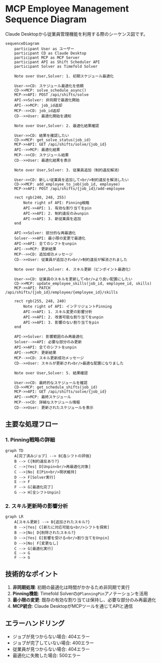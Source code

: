 # MCP Employee Management Sequence Diagram

Claude Desktopから従業員管理機能を利用する際のシーケンス図です。

```mermaid
sequenceDiagram
    participant User as ユーザー
    participant CD as Claude Desktop
    participant MCP as MCP Server
    participant API as Shift Scheduler API
    participant Solver as Timefold Solver

    Note over User,Solver: 1. 初期スケジュール最適化

    User->>CD: スケジュール最適化を依頼
    CD->>MCP: solve_schedule_async()
    MCP->>API: POST /api/shifts/solve
    API->>Solver: 非同期で最適化開始
    API-->>MCP: job_id返却
    MCP-->>CD: job_id返却
    CD-->>User: 最適化開始を通知

    Note over User,Solver: 2. 最適化結果確認

    User->>CD: 結果を確認したい
    CD->>MCP: get_solve_status(job_id)
    MCP->>API: GET /api/shifts/solve/{job_id}
    API-->>MCP: 最適化結果
    MCP-->>CD: スケジュール結果
    CD-->>User: 最適化結果を表示

    Note over User,Solver: 3. 従業員追加（制約違反解消）

    User->>CD: 新しい従業員を追加して<br/>制約違反を解消したい
    CD->>MCP: add_employee_to_job(job_id, employee)
    MCP->>API: POST /api/shifts/{job_id}/add-employee

    rect rgb(240, 248, 255)
        Note right of API: Pinning戦略
        API->>API: 1. 有効な割り当てをpin
        API->>API: 2. 制約違反のみunpin
        API->>API: 3. 新従業員を追加
    end

    API->>Solver: 部分的な再最適化
    Solver-->>API: 最小限の変更で最適化
    API->>API: 全てのシフトをunpin
    API-->>MCP: 更新結果
    MCP-->>CD: 追加成功メッセージ
    CD-->>User: 従業員が追加され<br/>制約違反が解消されました

    Note over User,Solver: 4. スキル更新（ピンポイント最適化）

    User->>CD: 従業員のスキルを更新して<br/>より良い配置にしたい
    CD->>MCP: update_employee_skills(job_id, employee_id, skills)
    MCP->>API: PATCH /api/shifts/{job_id}/employee/{employee_id}/skills

    rect rgb(255, 248, 240)
        Note right of API: インテリジェントPinning
        API->>API: 1. スキル変更の影響分析
        API->>API: 2. 改善可能な割り当てをunpin
        API->>API: 3. 影響のない割り当てをpin
    end

    API->>Solver: 影響範囲のみ再最適化
    Solver-->>API: 必要な部分のみ更新
    API->>API: 全てのシフトをunpin
    API-->>MCP: 更新結果
    MCP-->>CD: スキル更新成功メッセージ
    CD-->>User: スキルが更新され<br/>最適な配置になりました

    Note over User,Solver: 5. 結果確認

    User->>CD: 最終的なスケジュールを確認
    CD->>MCP: get_schedule_shifts(job_id)
    MCP->>API: GET /api/shifts/solve/{job_id}
    API-->>MCP: 最終スケジュール
    MCP-->>CD: 詳細なスケジュール情報
    CD-->>User: 更新されたスケジュールを表示
```

## 主要な処理フロー

### 1. Pinning戦略の詳細

```mermaid
graph TD
    A[完了済みジョブ] --> B{各シフトの評価}
    B --> C{制約違反あり?}
    C -->|Yes| D[Unpin<br/>再最適化対象]
    C -->|No| E[Pin<br/>現状維持]
    D --> F[Solver実行]
    E --> F
    F --> G[最適化完了]
    G --> H[全シフトUnpin]
```

### 2. スキル更新時の影響分析

```mermaid
graph LR
    A[スキル更新] --> B{追加されたスキル?}
    B -->|Yes| C[新たに対応可能な<br/>シフトを探索]
    B -->|No| D{削除されたスキル?}
    D -->|Yes| E[影響を受ける<br/>割り当てをUnpin]
    D -->|No| F[変更なし]
    C --> G[最適化実行]
    E --> G
    F --> G
```

## 技術的なポイント

1. **非同期処理**: 初期の最適化は時間がかかるため非同期で実行
2. **Pinning機能**: Timefold Solverの`@PlanningPin`アノテーションを活用
3. **最小限の変更**: 既存の有効な割り当ては保持し、必要な部分のみ再最適化
4. **MCP統合**: Claude DesktopがMCPツールを通じてAPIと通信

## エラーハンドリング

- ジョブが見つからない場合: 404エラー
- ジョブが完了していない場合: 400エラー
- 従業員が見つからない場合: 404エラー
- 最適化に失敗した場合: 500エラー
